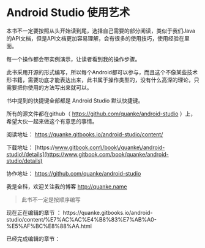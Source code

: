 # Android Studio 使用艺术

本书不一定要按照从头开始读到尾，选择自己需要的部分阅读，类似于我们Java的API文档，但是API文档更加容易理解，会有很多的使用技巧，使用经验在里面。

每一个操作都会带实例演示，让读者看到我的操作步骤。

此书采用开源的形式编写，所以每个Android都可以参与，而且这个不像某些技术形书籍，需要功底才能表达出来，此书属于操作类型的，没有什么高深的理论，只需要把你使用的方法写出来就可以。

书中提到的快捷键全部都是 Android Studio 默认快捷键。

所有的源文件都在github（ [https:\/\/github.com\/quanke\/android-studio](https://github.com/quanke/android-studio) ）上，希望大伙一起来做这个有意思的事情。

阅读地址： [https:\/\/quanke.gitbooks.io\/android-studio\/content\/](https://quanke.gitbooks.io/android-studio/content/)

下载地址： [https:\/\/www.gitbook.com\/book\/quanke\/android-studio\/details](https://www.gitbook.com/book/quanke/android-studio/details)

协作地址： [https:\/\/github.com\/quanke\/android-studio](https://github.com/quanke/android-studio)

我是全科，欢迎关注我的博客 [http:\/\/quanke.name](http://quanke.name)

> 此书不一定是按顺序编写

现在正在编辑的章节 ： https:\/\/quanke.gitbooks.io\/android-studio\/content\/%E7%AC%AC%E4%B8%83%E7%AB%A0-%E5%AF%BC%E8%88%AA.html

已经完成编辑的章节：

